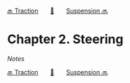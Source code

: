 [🔙 Traction][previous-chapter]&nbsp;&nbsp;&nbsp;&nbsp;&nbsp;&nbsp;&nbsp;[🏡][readme]&nbsp;&nbsp;&nbsp;&nbsp;&nbsp;&nbsp;&nbsp;[Suspension 🔜][upcoming-chapter]

# Chapter 2. Steering

_Notes_

[🔙 Traction][previous-chapter]&nbsp;&nbsp;&nbsp;&nbsp;&nbsp;&nbsp;&nbsp;[🏡][readme]&nbsp;&nbsp;&nbsp;&nbsp;&nbsp;&nbsp;&nbsp;[Suspension 🔜][upcoming-chapter]

[readme]: README.md
[previous-chapter]: ch01-traction.md
[upcoming-chapter]: ch03-suspension.md